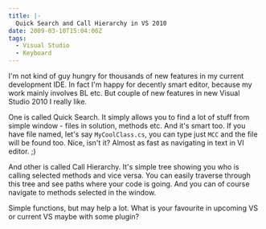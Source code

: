 ```yaml
---
title: |-
  Quick Search and Call Hierarchy in VS 2010
date: 2009-03-10T15:04:00Z
tags:
  - Visual Studio
  - Keyboard
---
```

I'm not kind of guy hungry for thousands of new features in my current development IDE. In fact I'm happy for decently smart editor, because my work mainly involves BL etc. But couple of new features in new Visual Studio 2010 I really like.

One is called Quick Search. It simply allows you to find a lot of stuff from simple window - files in solution, methods etc. And it's smart too. If you have file named, let's say `MyCoolClass.cs`, you can type just `MCC` and the file will be found too. Nice, isn't it? Almost as fast as navigating in text in VI editor. ;)

And other is called Call Hierarchy. It's simple tree showing you who is calling selected methods and vice versa. You can easily traverse through this tree and see paths where your code is going. And you can of course navigate to methods selected in the window.

Simple functions, but may help a lot. What is your favourite in upcoming VS or current VS maybe with some plugin?